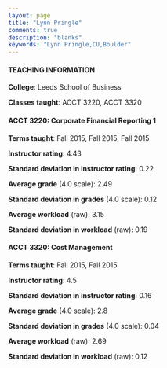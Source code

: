 ```yaml
---
layout: page
title: "Lynn Pringle" 
comments: true
description: "blanks"
keywords: "Lynn Pringle,CU,Boulder"
---
```

<head>
<script src="https://ajax.googleapis.com/ajax/libs/jquery/2.1.3/jquery.min.js"></script>
<script src="https://dl.dropboxusercontent.com/s/pc42nxpaw1ea4o9/highcharts.js?dl=0"></script>
<!-- <script src="../assets/js/highcharts.js"></script> -->
<style type="text/css">@font-face {
	font-family: "Bebas Neue";
	src: url(https://www.filehosting.org/file/details/544349/BebasNeue Regular.otf) format("opentype");
	}
	h1.Bebas { 
		font-family: "Bebas Neue", Verdana, Tahoma;
	}
</style>
</head>
	   
#### TEACHING INFORMATION

**College**: Leeds School of Business

**Classes taught**: ACCT 3220, ACCT 3320

#### ACCT 3220: Corporate Financial Reporting 1

**Terms taught**: Fall 2015, Fall 2015, Fall 2015

**Instructor rating**: 4.43

**Standard deviation in instructor rating**: 0.22

**Average grade** (4.0 scale): 2.49

**Standard deviation in grades** (4.0 scale): 0.12

**Average workload** (raw): 3.15

**Standard deviation in workload** (raw): 0.19

#### ACCT 3320: Cost Management

**Terms taught**: Fall 2015, Fall 2015

**Instructor rating**: 4.5

**Standard deviation in instructor rating**: 0.16

**Average grade** (4.0 scale): 2.8

**Standard deviation in grades** (4.0 scale): 0.04

**Average workload** (raw): 2.69

**Standard deviation in workload** (raw): 0.12

